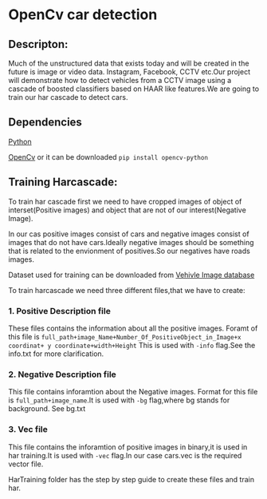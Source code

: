 # OpenCv car detection

## Descripton:

Much of the unstructured data that exists today and will be created in the future is image or video data. Instagram, Facebook, CCTV etc.Our project will demonstrate how to detect vehicles from a CCTV image using a cascade of boosted classifiers based on HAAR like features.We are going to train our har cascade to detect cars.

## Dependencies
[Python](https://www.continuum.io/downloads)

[OpenCv](http://opencv.org/) or it can be downloaded `pip install opencv-python`

## Training Harcascade:
To train har cascade first we need to have cropped images of object of interset(Positive images) and object that are not of our interest(Negative Image).

In our cas positive images consist of cars and negative images consist of images that do not have cars.Ideally negative images should be something that is related to the envionment of positives.So our negatives have roads images.

Dataset used for training can be downloaded from [Vehivle Image database](http://www.gti.ssr.upm.es/data/Vehicle_database.html)

To train harcascade we need three different files,that we have to create:

  ### 1. Positive Description file 
  
  These files contains the information about all the positive images. Foramt of this file is `full_path+image_Name+Number_Of_PositiveObject_in_Image+x coordinat+ y coordinate+width+Height` This is used with `-info` flag.See the info.txt for more clarification.
  
  ### 2. Negative Description file
  
  This file contains inforamtion about the Negative images. Format for this file is `full_path+image_name`.It is used with `-bg` flag,where bg stands for background. See bg.txt
  
  ### 3. Vec file
  
  This file contains the inforamtion of positive images in binary,it is used in har training.It is used with `-vec` flag.In our case cars.vec is the required vector file.
  
  HarTraining folder has the step by step guide to create these files and train har.
  
